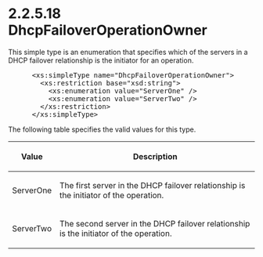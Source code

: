 <html dir="LTR" xmlns:mshelp="http://msdn.microsoft.com/mshelp" xmlns:ddue="http://ddue.schemas.microsoft.com/authoring/2003/5" xmlns:xlink="http://www.w3.org/1999/xlink" xmlns:tool="http://www.microsoft.com/tooltip">
 <body>
 <div id="header">
 <h1 class="heading">2.2.5.18 DhcpFailoverOperationOwner</h1>
 </div>
 <div id="mainSection">
 <div id="mainBody">
 <div id="allHistory" class="saveHistory"></div>
 <div id="sectionSection0" class="section" name="collapseableSection">
 

<p>This simple type is an enumeration that specifies which of
the servers in a DHCP failover relationship is the initiator for an operation.</p>

<dl>
<dd>
<div><pre> &lt;xs:simpleType name=&quot;DhcpFailoverOperationOwner&quot;&gt;
   &lt;xs:restriction base=&quot;xsd:string&quot;&gt;
     &lt;xs:enumeration value=&quot;ServerOne&quot; /&gt;
     &lt;xs:enumeration value=&quot;ServerTwo&quot; /&gt;
   &lt;/xs:restriction&gt;
 &lt;/xs:simpleType&gt;
</pre></div>
</dd></dl>

<p>The following table specifies the valid values for this
type.</p>

<table>
 <thead>
 <tr>
 <th>
 <p>Value</p>
 </th>
 <th>
 <p>Description</p>
 </th>
 </tr>
 </thead>
 <tr>
 <td>
 <p>ServerOne</p>
 </td>
 <td>
 <p>The first server in the DHCP failover relationship is
 the initiator of the operation.</p>
 </td>
 </tr>
 <tr>
 <td>
 <p>ServerTwo</p>
 </td>
 <td>
 <p>The second server in the DHCP failover relationship is
 the initiator of the operation.</p>
 </td>
 </tr>
</table>

<p> </p>


 </div>
 </div>
 </div>
 </body>
</html>